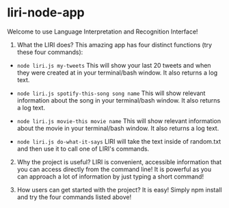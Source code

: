 # liri-node-app

Welcome to use Language Interpretation and Recognition Interface!

1. What the LIRI does?
This amazing app has four distinct functions (try these four commands):
   
* `node liri.js my-tweets`
This will show your last 20 tweets and when they were created at in your terminal/bash window. It also returns a log text.

* `node liri.js spotify-this-song song name`
This will show relevant information about the song in your terminal/bash window. It also returns a log text.
     
* `node liri.js movie-this movie name`
This will show relevant information about the movie in your terminal/bash window. It also returns a log text.

* `node liri.js do-what-it-says`
LIRI will take the text inside of random.txt and then use it to call one of LIRI's commands.


2. Why the project is useful?
LIRI is convenient, accessible information that you can access directly from the command line! It is powerful as you can approach a lot of information by just typing a short command!


3. How users can get started with the project?
It is easy! Simply npm install and try the four commands listed above!

